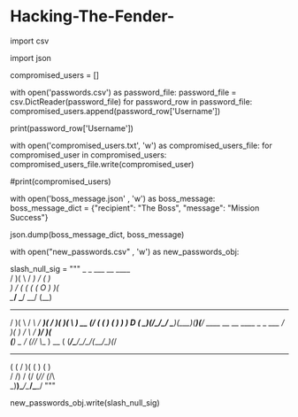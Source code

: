 # Hacking-The-Fender-

import csv

import json

compromised_users = []

with open('passwords.csv') as password_file:
  password_file = csv.DictReader(password_file)
  for password_row in password_file:
   compromised_users.append(password_row['Username'])

   print(password_row['Username'])
   

with open('compromised_users.txt', 'w') as compromised_users_file:
  for compromised_user in compromised_users:
    compromised_users_file.write(compromised_user)

#print(compromised_users)


with open('boss_message.json' , 'w') as boss_message:
  boss_message_dict = {"recipient": "The Boss", "message": "Mission Success"} 

  json.dump(boss_message_dict, boss_message)

with open("new_passwords.csv" , 'w') as new_passwords_obj:

   slash_null_sig = """ _  _     ___   __  ____             
/ )( \   / __) /  \(_  _)            
) \/ (  ( (_ \(  O ) )(              
\____/   \___/ \__/ (__)             
 _  _   __    ___  __ _  ____  ____  
/ )( \ / _\  / __)(  / )(  __)(    \ 
) __ (/    \( (__  )  (  ) _)  ) D ( 
\_)(_/\_/\_/ \___)(__\_)(____)(____/ 
        ____  __     __   ____  _  _ 
 ___   / ___)(  )   / _\ / ___)/ )( \
(___)  \___ \/ (_/\/    \\___ \) __ (
       (____/\____/\_/\_/(____/\_)(_/
 __ _  _  _  __    __                
(  ( \/ )( \(  )  (  )               
/    /) \/ (/ (_/\/ (_/\             
\_)__)\____/\____/\____/  """

   new_passwords_obj.write(slash_null_sig)

